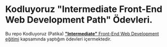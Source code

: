 # Kodluyoruz "Intermediate Front-End Web Development Path" Ödevleri.

Bu repo Kodluyoruz (Patika) [**"Intermediate"** Front-End Web Development eğitimi](https://academy.patika.dev/paths/orta-seviye-frontend-web-development-patikasi) kapsamında yaptığım ödevleri içermektedir.

